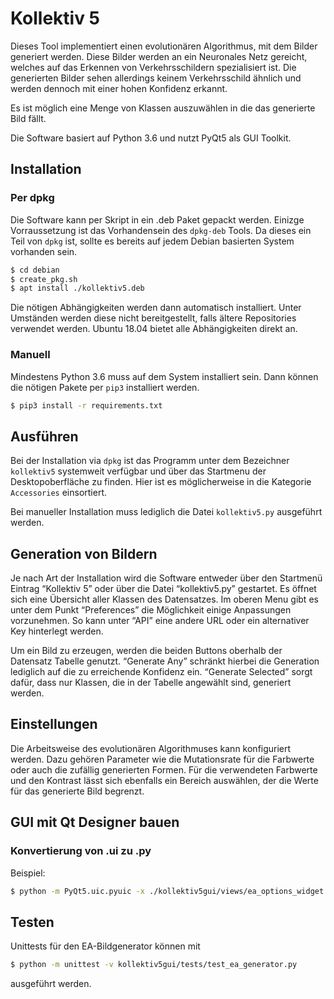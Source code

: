 # Kollektiv 5

Dieses Tool implementiert einen evolutionären Algorithmus, mit dem Bilder generiert werden. Diese Bilder werden an ein Neuronales Netz gereicht, welches auf das Erkennen von Verkehrsschildern spezialisiert ist. Die generierten Bilder sehen allerdings keinem Verkehrsschild ähnlich und werden dennoch mit einer hohen Konfidenz erkannt.

Es ist möglich eine Menge von Klassen auszuwählen in die das generierte Bild fällt.

Die Software basiert auf Python 3.6 und nutzt PyQt5 als GUI Toolkit.

## Installation

### Per dpkg

Die Software kann per Skript in ein .deb Paket gepackt werden. Einizge
Vorraussetzung ist das Vorhandensein des `dpkg-deb` Tools. Da dieses ein Teil von `dpkg` ist, sollte es bereits auf jedem Debian basierten System vorhanden sein.

```sh
$ cd debian
$ create_pkg.sh
$ apt install ./kollektiv5.deb
```

Die nötigen Abhängigkeiten werden dann automatisch installiert. Unter Umständen werden
diese nicht bereitgestellt, falls ältere Repositories verwendet werden. Ubuntu 18.04
bietet alle Abhängigkeiten direkt an.

### Manuell

Mindestens Python 3.6 muss auf dem System installiert sein. Dann können die nötigen Pakete per `pip3` installiert werden.

```sh
$ pip3 install -r requirements.txt
```

## Ausführen

Bei der Installation via `dpkg` ist das Programm unter dem Bezeichner `kollektiv5` systemweit verfügbar und über das Startmenu der Desktopoberfläche zu finden. Hier ist es möglicherweise in die Kategorie `Accessories` einsortiert.

Bei manueller Installation muss lediglich die Datei `kollektiv5.py` ausgeführt werden.

## Generation von Bildern

Je nach Art der Installation wird die Software entweder über den Startmenü Eintrag “Kollektiv 5” oder über die Datei “kollektiv5.py” gestartet.
Es öffnet sich eine Übersicht aller Klassen des Datensatzes. Im oberen Menu gibt es unter dem Punkt “Preferences” die Möglichkeit einige Anpassungen vorzunehmen. So kann unter “API” eine andere URL oder ein alternativer Key hinterlegt werden.

Um ein Bild zu erzeugen, werden die beiden Buttons oberhalb der Datensatz Tabelle genutzt. “Generate Any” schränkt hierbei die Generation lediglich auf die zu erreichende Konfidenz ein. “Generate Selected” sorgt dafür, dass nur Klassen, die in der Tabelle angewählt sind, generiert werden.

## Einstellungen

Die Arbeitsweise des evolutionären Algorithmuses kann konfiguriert werden. Dazu gehören Parameter wie die Mutationsrate für die Farbwerte oder auch die zufällig generierten Formen. Für die verwendeten Farbwerte und den Kontrast lässt sich ebenfalls ein Bereich auswählen, der die Werte für das generierte Bild begrenzt.

## GUI mit Qt Designer bauen
### Konvertierung von .ui zu .py
Beispiel:
```sh
$ python -m PyQt5.uic.pyuic -x ./kollektiv5gui/views/ea_options_widget.ui -o ./kollektiv5gui/views/EaOptionsWidget.py
```

## Testen
Unittests für den EA-Bildgenerator können mit 
```sh
$ python -m unittest -v kollektiv5gui/tests/test_ea_generator.py
```
ausgeführt werden.

